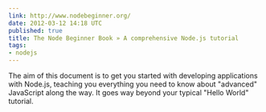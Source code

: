 ```yaml
---
link: http://www.nodebeginner.org/
date: 2012-03-12 14:18 UTC
published: true
title: The Node Beginner Book » A comprehensive Node.js tutorial
tags:
- nodejs
---
```


The aim of this document is to get you started with developing applications with Node.js, teaching you everything you need to know about "advanced" JavaScript along the way. It goes way beyond your typical "Hello World" tutorial.
